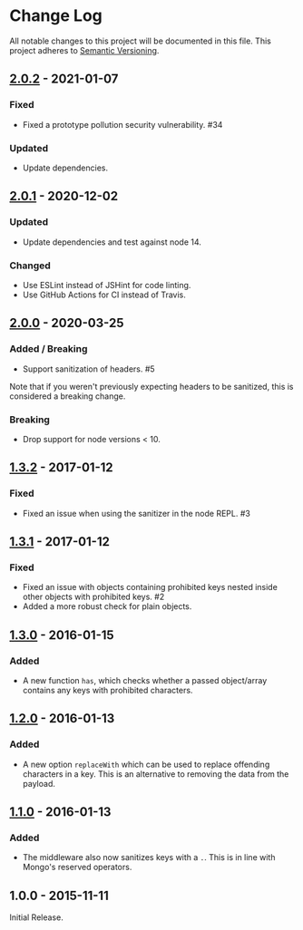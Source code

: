 # Change Log

All notable changes to this project will be documented in this file.
This project adheres to [Semantic Versioning](http://semver.org/).

## [2.0.2] - 2021-01-07

### Fixed

- Fixed a prototype pollution security vulnerability. #34

### Updated

- Update dependencies.

## [2.0.1] - 2020-12-02

### Updated

- Update dependencies and test against node 14.

### Changed

- Use ESLint instead of JSHint for code linting.
- Use GitHub Actions for CI instead of Travis.

## [2.0.0] - 2020-03-25

### Added / Breaking

- Support sanitization of headers. #5

Note that if you weren't previously expecting headers to be sanitized, this is considered a breaking change.

### Breaking

- Drop support for node versions < 10.

## [1.3.2] - 2017-01-12

### Fixed

- Fixed an issue when using the sanitizer in the node REPL. #3

## [1.3.1] - 2017-01-12

### Fixed

- Fixed an issue with objects containing prohibited keys nested inside other objects with prohibited keys. #2
- Added a more robust check for plain objects.

## [1.3.0] - 2016-01-15

### Added

- A new function `has`, which checks whether a passed object/array contains any keys with prohibited characters.

## [1.2.0] - 2016-01-13

### Added

- A new option `replaceWith` which can be used to replace offending characters in a key. This is an alternative to removing the data from the payload.

## [1.1.0] - 2016-01-13

### Added

- The middleware also now sanitizes keys with a `.`. This is in line with Mongo's reserved operators.

## 1.0.0 - 2015-11-11

Initial Release.

[2.0.2]: https://github.com/fiznool/express-mongo-sanitize/compare/v2.0.1...v2.0.2
[2.0.1]: https://github.com/fiznool/express-mongo-sanitize/compare/v2.0.0...v2.0.1
[2.0.0]: https://github.com/fiznool/express-mongo-sanitize/compare/v1.3.2...v2.0.0
[1.3.2]: https://github.com/fiznool/express-mongo-sanitize/compare/v1.3.1...v1.3.2
[1.3.1]: https://github.com/fiznool/express-mongo-sanitize/compare/v1.3.0...v1.3.1
[1.3.0]: https://github.com/fiznool/express-mongo-sanitize/compare/v1.2.0...v1.3.0
[1.2.0]: https://github.com/fiznool/express-mongo-sanitize/compare/v1.1.0...v1.2.0
[1.1.0]: https://github.com/fiznool/express-mongo-sanitize/compare/v1.0.0...v1.1.0
